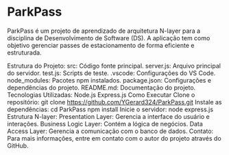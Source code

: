 # ParkPass

ParkPass é um projeto de aprendizado de arquitetura N-layer para a disciplina de Desenvolvimento de Software (DS). A aplicação tem como objetivo gerenciar passes de estacionamento de forma eficiente e estruturada.

Estrutura do Projeto:
    src: Código fonte principal.
    server.js: Arquivo principal do servidor.
    test.js: Scripts de teste.
    .vscode: Configurações do VS Code.
    node_modules: Pacotes npm instalados.
    package.json: Configurações e dependências do projeto.
    README.md: Documentação do projeto.
Tecnologias Utilizadas:
    Node.js
    Express.js
    Como Executar
Clone o repositório:
    git clone https://github.com/YGerard324/ParkPass.git
Instale as dependências:
    cd ParkPass
    npm install
Inicie o servidor:
    node express.js
Estrutura N-layer:
    Presentation Layer: Gerencia a interface do usuário e interações.
    Business Logic Layer: Contém a lógica de negócios.
    Data Access Layer: Gerencia a comunicação com o banco de dados.
Contato:
    Para mais informações, entre em contato com o autor do projeto através do GitHub.
